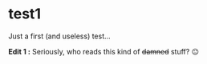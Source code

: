 # test1
Just a first (and useless) test...

__Edit 1 :__ Seriously, who reads this kind of ~~damned~~ stuff? :neutral_face:
